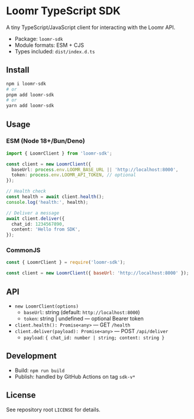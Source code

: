 # Loomr TypeScript SDK

A tiny TypeScript/JavaScript client for interacting with the Loomr API.

- Package: `loomr-sdk`
- Module formats: ESM + CJS
- Types included: `dist/index.d.ts`

## Install

```bash
npm i loomr-sdk
# or
pnpm add loomr-sdk
# or
yarn add loomr-sdk
```

## Usage

### ESM (Node 18+/Bun/Deno)
```ts
import { LoomrClient } from 'loomr-sdk';

const client = new LoomrClient({
  baseUrl: process.env.LOOMR_BASE_URL || 'http://localhost:8000',
  token: process.env.LOOMR_API_TOKEN, // optional
});

// Health check
const health = await client.health();
console.log('health:', health);

// Deliver a message
await client.deliver({
  chat_id: 1234567890,
  content: 'Hello from SDK',
});
```

### CommonJS
```js
const { LoomrClient } = require('loomr-sdk');

const client = new LoomrClient({ baseUrl: 'http://localhost:8000' });
```

## API

- `new LoomrClient(options)`
  - `baseUrl`: string (default: `http://localhost:8000`)
  - `token`: string | undefined — optional Bearer token
- `client.health(): Promise<any>` — GET `/health`
- `client.deliver(payload): Promise<any>` — POST `/api/deliver`
  - `payload`: `{ chat_id: number | string; content: string }`

## Development

- Build: `npm run build`
- Publish: handled by GitHub Actions on tag `sdk-v*`

## License

See repository root `LICENSE` for details.
